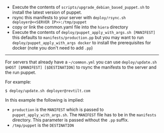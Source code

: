- Execute the contents of `scripts/upgrade_debian_based_puppet.sh` to install the latest version of puppet.
- rsync this manifests to your server with `deploy/rsync.sh deployer@<<SERVER IP>>:/tmp/puppet`
- copy or link the common.yaml file into the `hiera` directory
- Execute the contents of `deploy/puppet_apply_with_args.sh [MANIFEST]` this defaults to `manifests/production.pp`
but you may want to run `deploy/puppet_apply_with_args docker` to install the prerequisites for docker 
(note you don't need to add `.pp`)

---

For servers that already have a `~/common.yml` you can use `deploy/update.sh $HOST [$MANIFEST] [$DESTINATION]`
to rsync the manifests to the server and the run puppet.

For example:

```
$ deploy/update.sh deployer@revtilt.com
```

In this example the following is implied:

- `production` is the `MANIFEST` which is passed to `puppet_apply_with_args.sh`.
The `MANIFEST` file has to be in the `manifests` directory. This parameter is passed without the `.pp` suffix.
- `/tmp/puppet` is the `DESTINATION`
